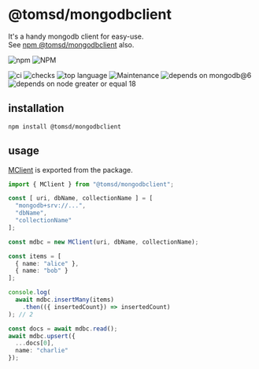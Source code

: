 # @tomsd/mongodbclient

It's a handy mongodb client for easy-use.  
See [npm @tomsd/mongodbclient](https://www.npmjs.com/package/@tomsd/mongodbclient) also.

![npm](https://img.shields.io/npm/v/@tomsd/mongodbclient?style=for-the-badge&logo=npm)
![NPM](https://img.shields.io/npm/l/@tomsd/mongodbclient?style=for-the-badge&logo=npm)

![ci](https://img.shields.io/github/actions/workflow/status/tomsdoo/mongodbclient/ci.yml?style=social&logo=github)
![checks](https://img.shields.io/github/check-runs/tomsdoo/mongodbclient/main?style=social&logo=github)
![top language](https://img.shields.io/github/languages/top/tomsdoo/mongodbclient?style=social&logo=typescript)
![Maintenance](https://img.shields.io/maintenance/yes/2025?style=social&logo=github)
![depends on mongodb@6](https://img.shields.io/badge/mongodb-mongodb@6-informational?style=social&logo=mongodb)
![depends on node greater or equal 18](https://img.shields.io/badge/node.js-%3E%3D%2018-lightyellow?style=social&logo=nodedotjs)

## installation
``` shell
npm install @tomsd/mongodbclient
```

## usage

[MClient](./mclient.md) is exported from the package.

``` typescript
import { MClient } from "@tomsd/mongodbclient";

const [ uri, dbName, collectionName ] = [
  "mongodb+srv://...",
  "dbName",
  "collectionName"
];

const mdbc = new MClient(uri, dbName, collectionName);

const items = [
  { name: "alice" },
  { name: "bob" }
];

console.log(
  await mdbc.insertMany(items)
    .then(({ insertedCount}) => insertedCount)
); // 2

const docs = await mdbc.read();
await mdbc.upsert({
  ...docs[0],
  name: "charlie"
});
```

